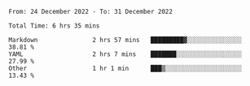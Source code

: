 <!--START_SECTION:waka-->

```text
From: 24 December 2022 - To: 31 December 2022

Total Time: 6 hrs 35 mins

Markdown               2 hrs 57 mins   █████████▓░░░░░░░░░░░░░░░   38.81 %
YAML                   2 hrs 7 mins    ███████░░░░░░░░░░░░░░░░░░   27.99 %
Other                  1 hr 1 min      ███▒░░░░░░░░░░░░░░░░░░░░░   13.43 %
```

<!--END_SECTION:waka-->